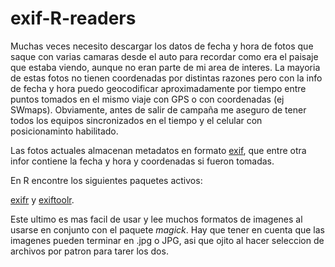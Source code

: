 # exif-R-readers

Muchas veces necesito descargar los datos de fecha y hora de  fotos que saque con varias camaras desde el auto para recordar como era el paisaje que estaba viendo, aunque no eran parte de mi area de interes. La mayoria de estas fotos no tienen coordenadas por distintas razones pero con la info de fecha y hora puedo geocodificar aproximadamente por tiempo entre puntos tomados en el mismo viaje con GPS o con coordenadas (ej SWmaps). Obviamente, antes de salir de campaña me aseguro de tener todos los equipos sincronizados en el tiempo y el celular con posicionaminto habilitado. 

Las fotos actuales almacenan metadatos en formato [exif](https://en.wikipedia.org/wiki/Exif), que entre otra infor contiene la fecha y hora y coordenadas si fueron tomadas.

En R encontre los siguientes paquetes activos:

[exifr](https://github.com/paleolimbot/exifr) y [exiftoolr](https://github.com/JoshOBrien/exiftoolr).  

Este ultimo es mas facil de usar y lee muchos formatos de imagenes al usarse en conjunto con el paquete _magick_.
Hay que tener en cuenta que las imagenes pueden terminar en .jpg o JPG, asi que ojito al hacer seleccion de archivos por patron para tarer los dos.



